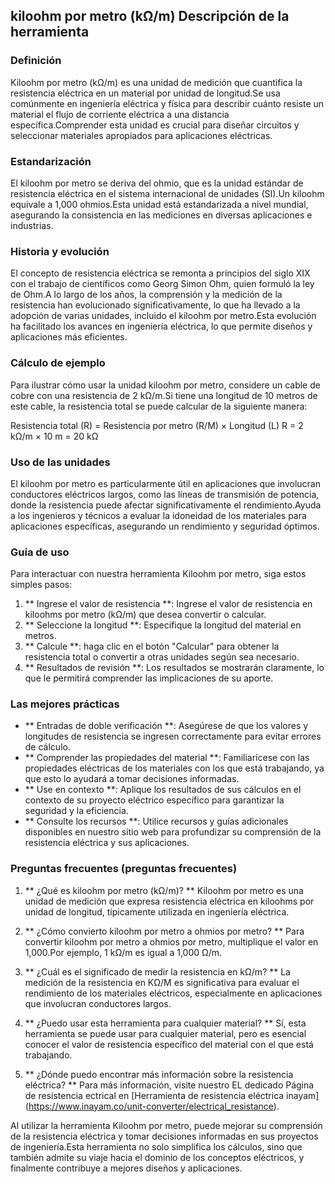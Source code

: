 ## kiloohm por metro (kΩ/m) Descripción de la herramienta

### Definición
Kiloohm por metro (kΩ/m) es una unidad de medición que cuantifica la resistencia eléctrica en un material por unidad de longitud.Se usa comúnmente en ingeniería eléctrica y física para describir cuánto resiste un material el flujo de corriente eléctrica a una distancia específica.Comprender esta unidad es crucial para diseñar circuitos y seleccionar materiales apropiados para aplicaciones eléctricas.

### Estandarización
El kiloohm por metro se deriva del ohmio, que es la unidad estándar de resistencia eléctrica en el sistema internacional de unidades (SI).Un kiloohm equivale a 1,000 ohmios.Esta unidad está estandarizada a nivel mundial, asegurando la consistencia en las mediciones en diversas aplicaciones e industrias.

### Historia y evolución
El concepto de resistencia eléctrica se remonta a principios del siglo XIX con el trabajo de científicos como Georg Simon Ohm, quien formuló la ley de Ohm.A lo largo de los años, la comprensión y la medición de la resistencia han evolucionado significativamente, lo que ha llevado a la adopción de varias unidades, incluido el kiloohm por metro.Esta evolución ha facilitado los avances en ingeniería eléctrica, lo que permite diseños y aplicaciones más eficientes.

### Cálculo de ejemplo
Para ilustrar cómo usar la unidad kiloohm por metro, considere un cable de cobre con una resistencia de 2 kΩ/m.Si tiene una longitud de 10 metros de este cable, la resistencia total se puede calcular de la siguiente manera:

Resistencia total (R) = Resistencia por metro (R/M) × Longitud (L)
R = 2 kΩ/m × 10 m = 20 kΩ

### Uso de las unidades
El kiloohm por metro es particularmente útil en aplicaciones que involucran conductores eléctricos largos, como las líneas de transmisión de potencia, donde la resistencia puede afectar significativamente el rendimiento.Ayuda a los ingenieros y técnicos a evaluar la idoneidad de los materiales para aplicaciones específicas, asegurando un rendimiento y seguridad óptimos.

### Guía de uso
Para interactuar con nuestra herramienta Kiloohm por metro, siga estos simples pasos:
1. ** Ingrese el valor de resistencia **: Ingrese el valor de resistencia en kiloohms por metro (kΩ/m) que desea convertir o calcular.
2. ** Seleccione la longitud **: Especifique la longitud del material en metros.
3. ** Calcule **: haga clic en el botón "Calcular" para obtener la resistencia total o convertir a otras unidades según sea necesario.
4. ** Resultados de revisión **: Los resultados se mostrarán claramente, lo que le permitirá comprender las implicaciones de su aporte.

### Las mejores prácticas
- ** Entradas de doble verificación **: Asegúrese de que los valores y longitudes de resistencia se ingresen correctamente para evitar errores de cálculo.
- ** Comprender las propiedades del material **: Familiarícese con las propiedades eléctricas de los materiales con los que está trabajando, ya que esto lo ayudará a tomar decisiones informadas.
- ** Use en contexto **: Aplique los resultados de sus cálculos en el contexto de su proyecto eléctrico específico para garantizar la seguridad y la eficiencia.
- ** Consulte los recursos **: Utilice recursos y guías adicionales disponibles en nuestro sitio web para profundizar su comprensión de la resistencia eléctrica y sus aplicaciones.

### Preguntas frecuentes (preguntas frecuentes)

1. ** ¿Qué es kiloohm por metro (kΩ/m)? **
Kiloohm por metro es una unidad de medición que expresa resistencia eléctrica en kiloohms por unidad de longitud, típicamente utilizada en ingeniería eléctrica.

2. ** ¿Cómo convierto kiloohm por metro a ohmios por metro? **
Para convertir kiloohm por metro a ohmios por metro, multiplique el valor en 1,000.Por ejemplo, 1 kΩ/m es igual a 1,000 Ω/m.

3. ** ¿Cuál es el significado de medir la resistencia en kΩ/m? **
La medición de la resistencia en KΩ/M es significativa para evaluar el rendimiento de los materiales eléctricos, especialmente en aplicaciones que involucran conductores largos.

4. ** ¿Puedo usar esta herramienta para cualquier material? **
Sí, esta herramienta se puede usar para cualquier material, pero es esencial conocer el valor de resistencia específico del material con el que está trabajando.

5. ** ¿Dónde puedo encontrar más información sobre la resistencia eléctrica? **
Para más información, visite nuestro EL dedicado Página de resistencia ectrical en [Herramienta de resistencia eléctrica inayam] (https://www.inayam.co/unit-converter/electrical_resistance).

Al utilizar la herramienta Kiloohm por metro, puede mejorar su comprensión de la resistencia eléctrica y tomar decisiones informadas en sus proyectos de ingeniería.Esta herramienta no solo simplifica los cálculos, sino que también admite su viaje hacia el dominio de los conceptos eléctricos, y finalmente contribuye a mejores diseños y aplicaciones.